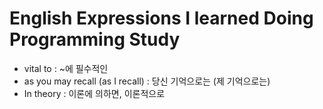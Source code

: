 # English Expressions I learned Doing Programming Study

- vital to : ~에 필수적인
- as you may recall (as I recall) : 당신 기억으로는 (제 기억으로는)
- In theory : 이론에 의하면, 이론적으로